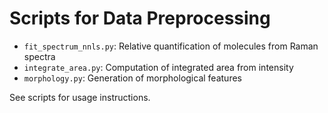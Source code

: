 # Scripts for Data Preprocessing

- `fit_spectrum_nnls.py`: Relative quantification of molecules from Raman spectra
- `integrate_area.py`: Computation of integrated area from intensity
- `morphology.py`: Generation of morphological features

See scripts for usage instructions.
